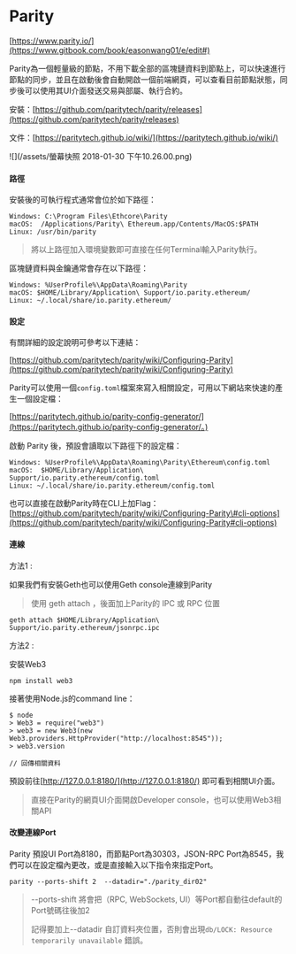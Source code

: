 # Parity

[https://www.parity.io/](https://www.gitbook.com/book/easonwang01/e/edit#)

Parity為一個輕量級的節點，不用下載全部的區塊鏈資料到節點上，可以快速進行節點的同步，並且在啟動後會自動開啟一個前端網頁，可以查看目前節點狀態，同步後可以使用其UI介面發送交易與部屬、執行合約。

安裝：[https://github.com/paritytech/parity/releases](https://github.com/paritytech/parity/releases)

文件：[https://paritytech.github.io/wiki/](https://paritytech.github.io/wiki/)

![](/assets/螢幕快照 2018-01-30 下午10.26.00.png)

#### 路徑

安裝後的可執行程式通常會位於如下路徑：

```
Windows: C:\Program Files\Ethcore\Parity
macOS:  /Applications/Parity\ Ethereum.app/Contents/MacOS:$PATH
Linux: /usr/bin/parity
```

> 將以上路徑加入環境變數即可直接在任何Terminal輸入Parity執行。

區塊鏈資料與金鑰通常會存在以下路徑：

```
Windows: %UserProfile%\AppData\Roaming\Parity
macOS: $HOME/Library/Application\ Support/io.parity.ethereum/
Linux: ~/.local/share/io.parity.ethereum/
```

#### 設定

有關詳細的設定說明可參考以下連結：

[https://github.com/paritytech/parity/wiki/Configuring-Parity](https://github.com/paritytech/parity/wiki/Configuring-Parity)

Parity可以使用一個`config.toml`檔案來寫入相關設定，可用以下網站來快速的產生一個設定檔：

 [https://paritytech.github.io/parity-config-generator/](https://paritytech.github.io/parity-config-generator/。)

啟動 Parity 後，預設會讀取以下路徑下的設定檔：

```
Windows: %UserProfile%\AppData\Roaming\Parity\Ethereum\config.toml
macOS:  $HOME/Library/Application\ Support/io.parity.ethereum/config.toml
Linux: ~/.local/share/io.parity.ethereum/config.toml
```

也可以直接在啟動Parity時在CLI上加Flag：[https://github.com/paritytech/parity/wiki/Configuring-Parity\#cli-options](https://github.com/paritytech/parity/wiki/Configuring-Parity#cli-options)

#### 連線

方法1 :

如果我們有安裝Geth也可以使用Geth console連線到Parity

> 使用 geth attach ，後面加上Parity的 IPC 或 RPC 位置

```
geth attach $HOME/Library/Application\ Support/io.parity.ethereum/jsonrpc.ipc
```

方法2 :

安裝Web3

```
npm install web3
```

接著使用Node.js的command line：

```
$ node
> Web3 = require("web3")
> web3 = new Web3(new Web3.providers.HttpProvider("http://localhost:8545"));
> web3.version

// 回傳相關資料
```

預設前往[http://127.0.0.1:8180/](http://127.0.0.1:8180/) 即可看到相關UI介面。

> 直接在Parity的網頁UI介面開啟Developer console，也可以使用Web3相關API

#### 改變連線Port

Parity 預設UI Port為8180，而節點Port為30303，JSON-RPC Port為8545，我們可以在設定檔內更改，或是直接輸入以下指令來指定Port。

```
parity --ports-shift 2  --datadir="./parity_dir02"
```

> --ports-shift 將會把（RPC, WebSockets, UI）等Port都自動往default的Port號碼往後加2
>
> 記得要加上--datadir 自訂資料夾位置，否則會出現`db/LOCK: Resource temporarily unavailable` 錯誤。



